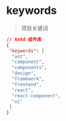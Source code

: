# keywords

> 项目关键词

```json
// Antd 组件库
{
 "keywords": [
  "ant",
  "component",
  "components",
  "design",
  "framework",
  "frontend",
  "react",
  "react-component",
  "ui"
 ]
}
```
